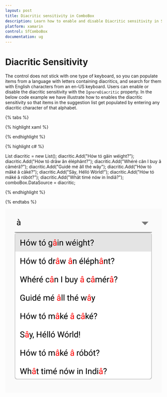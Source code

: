 ```yaml
---
layout: post
title: Diacritic sensitivity in ComboBox
description: Learn how to enable and disable Diacritic sensitivity in SfComboBox
platform: xamarin
control: SfComboBox
documentation: ug
---
```

# Diacritic Sensitivity

The control does not stick with one type of keyboard, so you can populate items from a language with letters containing diacritics, and search for them with English characters from an en-US keyboard. Users can enable or disable the diacritic sensitivity with the `IgnoreDiacritic` property. In the below code example we have illustrate how to enables the diacritic sensitivity so that items in the suggestion list get populated by entering any diacritic character of that alphabet.

{% tabs %}

{% highlight xaml %}

<StackLayout VerticalOptions="Start" HorizontalOptions="Start" Padding="30">
   <combobox:SfComboBox HeightRequest="40" x:Name="comboBox" IsEditableMode="True" AllowFiltering="True" TextHighlightMode="MultipleOccurrence" SuggestionMode="Contains" HighlightedTextColor="Red" IgnoreDiacritic="false"/>
</StackLayout>                   


{% endhighlight %}

{% highlight c# %}

List<String> diacritic = new List<String>();
diacritic.Add("Hów tó gâin wéight?");
diacritic.Add("Hów tó drâw ân éléphânt?");
diacritic.Add("Whéré cân I buy â câmérâ?");
diacritic.Add("Guidé mé âll thé wây");
diacritic.Add("Hów tó mâké â câké?");
diacritic.Add("Sây, Hélló Wórld!");
diacritic.Add("Hów tó mâké â róbót?");
diacritic.Add("Whât timé nów in Indiâ?");
comboBox.DataSource = diacritic;

{% endhighlight %}

{% endtabs %}

![Diacritic](images/Diacritic-Sensitivity/Diacritic.png)

